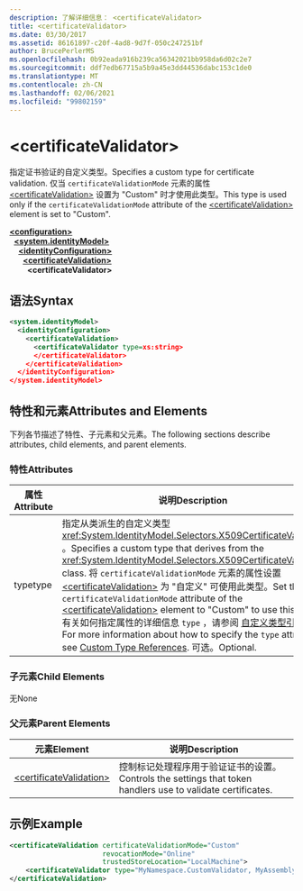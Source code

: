 ```yaml
---
description: 了解详细信息： <certificateValidator>
title: <certificateValidator>
ms.date: 03/30/2017
ms.assetid: 86161897-c20f-4ad8-9d7f-050c247251bf
author: BrucePerlerMS
ms.openlocfilehash: 0b92eada916b239ca56342021bb958da6d02c2e7
ms.sourcegitcommit: ddf7edb67715a5b9a45e3dd44536dabc153c1de0
ms.translationtype: MT
ms.contentlocale: zh-CN
ms.lasthandoff: 02/06/2021
ms.locfileid: "99802159"
---
```

# \<certificateValidator>

<span data-ttu-id="f18f5-102">指定证书验证的自定义类型。</span><span class="sxs-lookup"><span data-stu-id="f18f5-102">Specifies a custom type for certificate validation.</span></span> <span data-ttu-id="f18f5-103">仅当 `certificateValidationMode` 元素的属性 [\<certificateValidation>](certificatevalidation.md) 设置为 "Custom" 时才使用此类型。</span><span class="sxs-lookup"><span data-stu-id="f18f5-103">This type is used only if the `certificateValidationMode` attribute of the [\<certificateValidation>](certificatevalidation.md) element is set to "Custom".</span></span>  
  
[**\<configuration>**](../configuration-element.md)\
&nbsp;&nbsp;[**\<system.identityModel>**](system-identitymodel.md)\
&nbsp;&nbsp;&nbsp;&nbsp;[**\<identityConfiguration>**](identityconfiguration.md)\
&nbsp;&nbsp;&nbsp;&nbsp;&nbsp;&nbsp;[**\<certificateValidation>**](certificatevalidation.md)\
&nbsp;&nbsp;&nbsp;&nbsp;&nbsp;&nbsp;&nbsp;&nbsp;**\<certificateValidator>**  
  
## <a name="syntax"></a><span data-ttu-id="f18f5-104">语法</span><span class="sxs-lookup"><span data-stu-id="f18f5-104">Syntax</span></span>  
  
```xml  
<system.identityModel>  
  <identityConfiguration>  
    <certificateValidation>  
      <certificateValidator type=xs:string>  
      </certificateValidator>  
    </certificateValidation>  
  </identityConfiguration>  
</system.identityModel>  
```  
  
## <a name="attributes-and-elements"></a><span data-ttu-id="f18f5-105">特性和元素</span><span class="sxs-lookup"><span data-stu-id="f18f5-105">Attributes and Elements</span></span>  

 <span data-ttu-id="f18f5-106">下列各节描述了特性、子元素和父元素。</span><span class="sxs-lookup"><span data-stu-id="f18f5-106">The following sections describe attributes, child elements, and parent elements.</span></span>  
  
### <a name="attributes"></a><span data-ttu-id="f18f5-107">特性</span><span class="sxs-lookup"><span data-stu-id="f18f5-107">Attributes</span></span>  
  
|<span data-ttu-id="f18f5-108">属性</span><span class="sxs-lookup"><span data-stu-id="f18f5-108">Attribute</span></span>|<span data-ttu-id="f18f5-109">说明</span><span class="sxs-lookup"><span data-stu-id="f18f5-109">Description</span></span>|  
|---------------|-----------------|  
|<span data-ttu-id="f18f5-110">type</span><span class="sxs-lookup"><span data-stu-id="f18f5-110">type</span></span>|<span data-ttu-id="f18f5-111">指定从类派生的自定义类型 <xref:System.IdentityModel.Selectors.X509CertificateValidator> 。</span><span class="sxs-lookup"><span data-stu-id="f18f5-111">Specifies a custom type that derives from the <xref:System.IdentityModel.Selectors.X509CertificateValidator> class.</span></span> <span data-ttu-id="f18f5-112">将 `certificateValidationMode` 元素的属性设置 [\<certificateValidation>](certificatevalidation.md) 为 "自定义" 可使用此类型。</span><span class="sxs-lookup"><span data-stu-id="f18f5-112">Set the `certificateValidationMode` attribute of the [\<certificateValidation>](certificatevalidation.md) element to "Custom" to use this type.</span></span> <span data-ttu-id="f18f5-113">有关如何指定属性的详细信息 `type` ，请参阅 [自定义类型引用](../windows-workflow-foundation/index.md)。</span><span class="sxs-lookup"><span data-stu-id="f18f5-113">For more information about how to specify the `type` attribute, see [Custom Type References](../windows-workflow-foundation/index.md).</span></span> <span data-ttu-id="f18f5-114">可选。</span><span class="sxs-lookup"><span data-stu-id="f18f5-114">Optional.</span></span>|  
  
### <a name="child-elements"></a><span data-ttu-id="f18f5-115">子元素</span><span class="sxs-lookup"><span data-stu-id="f18f5-115">Child Elements</span></span>  

 <span data-ttu-id="f18f5-116">无</span><span class="sxs-lookup"><span data-stu-id="f18f5-116">None</span></span>  
  
### <a name="parent-elements"></a><span data-ttu-id="f18f5-117">父元素</span><span class="sxs-lookup"><span data-stu-id="f18f5-117">Parent Elements</span></span>  
  
|<span data-ttu-id="f18f5-118">元素</span><span class="sxs-lookup"><span data-stu-id="f18f5-118">Element</span></span>|<span data-ttu-id="f18f5-119">说明</span><span class="sxs-lookup"><span data-stu-id="f18f5-119">Description</span></span>|  
|-------------|-----------------|  
|[\<certificateValidation>](certificatevalidation.md)|<span data-ttu-id="f18f5-120">控制标记处理程序用于验证证书的设置。</span><span class="sxs-lookup"><span data-stu-id="f18f5-120">Controls the settings that token handlers use to validate certificates.</span></span>|  
  
## <a name="example"></a><span data-ttu-id="f18f5-121">示例</span><span class="sxs-lookup"><span data-stu-id="f18f5-121">Example</span></span>  
  
```xml  
<certificateValidation certificateValidationMode="Custom"  
                       revocationMode="Online"  
                       trustedStoreLocation="LocalMachine">  
    <certificateValidator type="MyNamespace.CustomValidator, MyAssembly" />
</certificateValidation>
```
